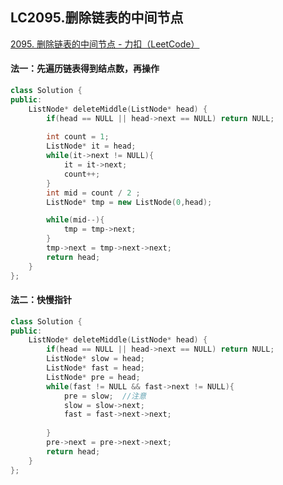 ## LC2095.删除链表的中间节点

[2095. 删除链表的中间节点 - 力扣（LeetCode）](https://leetcode.cn/problems/delete-the-middle-node-of-a-linked-list/)



#### 法一：先遍历链表得到结点数，再操作

```c++
class Solution {
public:
    ListNode* deleteMiddle(ListNode* head) {
        if(head == NULL || head->next == NULL) return NULL;
        
        int count = 1;
        ListNode* it = head;
        while(it->next != NULL){
            it = it->next;
            count++;
        }
        int mid = count / 2 ;
        ListNode* tmp = new ListNode(0,head);

        while(mid--){
            tmp = tmp->next;
        }
        tmp->next = tmp->next->next;
        return head;
    }
};
```



#### 法二：快慢指针

```c++
class Solution {
public:
    ListNode* deleteMiddle(ListNode* head) {
        if(head == NULL || head->next == NULL) return NULL;
        ListNode* slow = head;
        ListNode* fast = head;
        ListNode* pre = head;
        while(fast != NULL && fast->next != NULL){
            pre = slow;  //注意
            slow = slow->next;
            fast = fast->next->next;
            
        }
        pre->next = pre->next->next;
        return head;
    }
};
```

